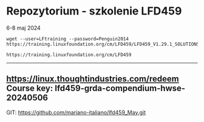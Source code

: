 # Repozytorium - szkolenie LFD459
6-8 maj 2024

```
wget --user=LFtraining --password=Penguin2014 https://training.linuxfoundation.org/cm/LFD459/LFD459_V1.29.1_SOLUTIONS.tar.xz
```
```
https://training.linuxfoundation.org/cm/LFD459
```

---------------------------------------------
https://linux.thoughtindustries.com/redeem
Course key: lfd459-grda-compendium-hwse-20240506
---------------------------------------------

GIT: https://github.com/mariano-italiano/lfd459_May.git
